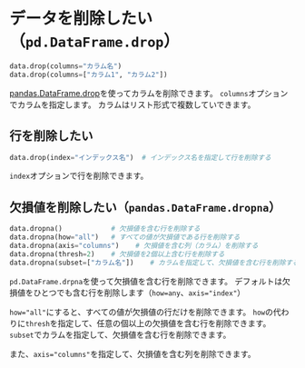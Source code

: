 # データを削除したい（``pd.DataFrame.drop``）

```python
data.drop(columns="カラム名")
data.drop(columns=["カラム1", "カラム2"])
```

[pandas.DataFrame.drop](https://pandas.pydata.org/pandas-docs/stable/reference/api/pandas.DataFrame.drop.html)を使ってカラムを削除できます。
``columns``オプションでカラムを指定します。
カラムはリスト形式で複数していできます。

## 行を削除したい

```python
data.drop(index="インデックス名")  # インデックス名を指定して行を削除する
```

``index``オプションで行を削除できます。

## 欠損値を削除したい（``pandas.DataFrame.dropna``）

```python
data.dropna()            # 欠損値を含む行を削除する
data.dropna(how="all")   # すべての値が欠損値である行を削除する
data.dropna(axis="columns")    # 欠損値を含む列（カラム）を削除する
data.dropna(thresh=2)    # 欠損値を2個以上含む行を削除する
data.dropna(subset=["カラム名"])    # カラムを指定して、欠損値を含む行を削除する
```

``pd.DataFrame.drpna``を使って欠損値を含む行を削除できます。
デフォルトは欠損値をひとつでも含む行を削除します（``how=any``、``axis="index"``）

``how="all"``にすると、すべての値が欠損値の行だけを削除できます。
``how``の代わりに``thresh``を指定して、任意の個以上の欠損値を含む行を削除できます。
``subset``でカラムを指定して、欠損値を含む行を削除できます。

また、``axis="columns"``を指定して、欠損値を含む列を削除できます。
